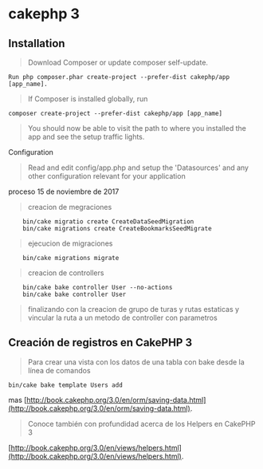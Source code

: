 
# cakephp 3

## Installation

>Download Composer or update composer self-update.

```
Run php composer.phar create-project --prefer-dist cakephp/app [app_name].
```

>If Composer is installed globally, run

```
composer create-project --prefer-dist cakephp/app [app_name]
```

>You should now be able to visit the path to where you installed the app and see the setup traffic lights.

Configuration

>Read and edit config/app.php and setup the 'Datasources' and any other configuration relevant for your application


proceso 15 de noviembre de 2017

>creacion de megraciones

```
	bin/cake migratio create CreateDataSeedMigration  
	bin/cake migrations create CreateBookmarksSeedMigrate
```

>ejecucion de migraciones 

```
 	bin/cake migrations migrate
```
>creacion de controllers 

```
 	bin/cake bake controller User --no-actions 
 	bin/cake bake controller User              
```

>finalizando con la creacion de grupo de turas y rutas estaticas y vincular la ruta a un metodo de controller con parametros 

## Creación de registros en CakePHP 3

>Para crear una vista con los datos de una tabla con bake desde la línea de comandos

```
bin/cake bake template Users add
```

mas
[http://book.cakephp.org/3.0/en/orm/saving-data.html](http://book.cakephp.org/3.0/en/orm/saving-data.html).

>Conoce también con profundidad acerca de los Helpers en CakePHP 3

[http://book.cakephp.org/3.0/en/views/helpers.html](http://book.cakephp.org/3.0/en/views/helpers.html).